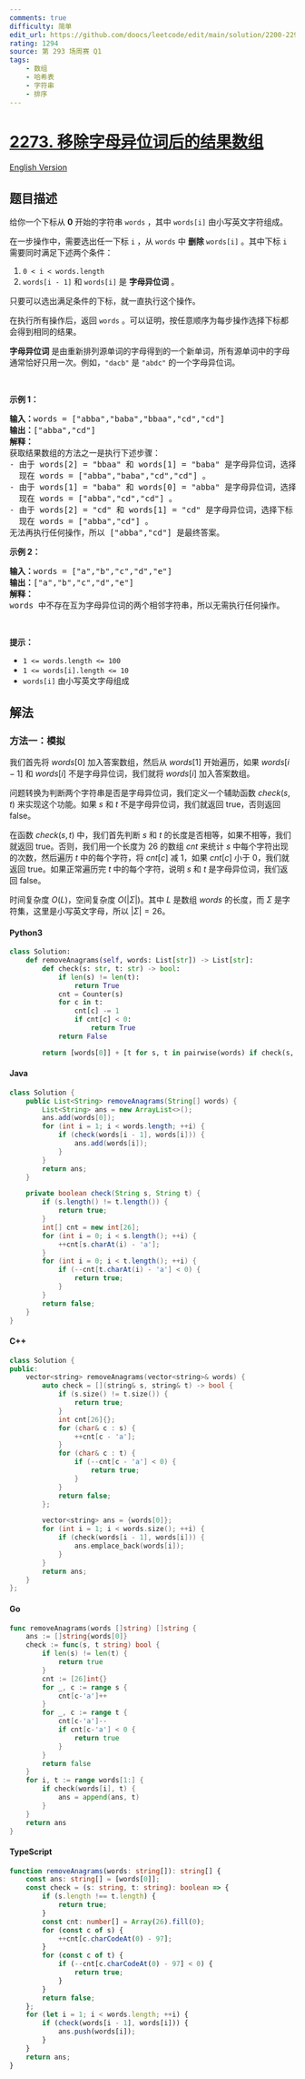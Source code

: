 ```yaml
---
comments: true
difficulty: 简单
edit_url: https://github.com/doocs/leetcode/edit/main/solution/2200-2299/2273.Find%20Resultant%20Array%20After%20Removing%20Anagrams/README.md
rating: 1294
source: 第 293 场周赛 Q1
tags:
    - 数组
    - 哈希表
    - 字符串
    - 排序
---
```


<!-- problem:start -->

# [2273. 移除字母异位词后的结果数组](https://leetcode.cn/problems/find-resultant-array-after-removing-anagrams)

[English Version](/solution/2200-2299/2273.Find%20Resultant%20Array%20After%20Removing%20Anagrams/README_EN.md)

## 题目描述

<!-- description:start -->

<p>给你一个下标从 <strong>0</strong> 开始的字符串 <code>words</code> ，其中 <code>words[i]</code> 由小写英文字符组成。</p>

<p>在一步操作中，需要选出任一下标 <code>i</code> ，从 <code>words</code> 中 <strong>删除</strong> <code>words[i]</code> 。其中下标 <code>i</code> 需要同时满足下述两个条件：</p>

<ol>
	<li><code>0 &lt; i &lt; words.length</code></li>
	<li><code>words[i - 1]</code> 和 <code>words[i]</code> 是 <strong>字母异位词</strong> 。</li>
</ol>

<p>只要可以选出满足条件的下标，就一直执行这个操作。</p>

<p>在执行所有操作后，返回 <code>words</code> 。可以证明，按任意顺序为每步操作选择下标都会得到相同的结果。</p>

<p><strong>字母异位词</strong> 是由重新排列源单词的字母得到的一个新单词，所有源单词中的字母通常恰好只用一次。例如，<code>"dacb"</code> 是 <code>"abdc"</code> 的一个字母异位词。</p>

<p>&nbsp;</p>

<p><strong>示例 1：</strong></p>

<pre><strong>输入：</strong>words = ["abba","baba","bbaa","cd","cd"]
<strong>输出：</strong>["abba","cd"]
<strong>解释：</strong>
获取结果数组的方法之一是执行下述步骤：
- 由于 words[2] = "bbaa" 和 words[1] = "baba" 是字母异位词，选择下标 2 并删除 words[2] 。
  现在 words = ["abba","baba","cd","cd"] 。
- 由于 words[1] = "baba" 和 words[0] = "abba" 是字母异位词，选择下标 1 并删除 words[1] 。
  现在 words = ["abba","cd","cd"] 。
- 由于 words[2] = "cd" 和 words[1] = "cd" 是字母异位词，选择下标 2 并删除 words[2] 。
  现在 words = ["abba","cd"] 。
无法再执行任何操作，所以 ["abba","cd"] 是最终答案。</pre>

<p><strong>示例 2：</strong></p>

<pre><strong>输入：</strong>words = ["a","b","c","d","e"]
<strong>输出：</strong>["a","b","c","d","e"]
<strong>解释：</strong>
words 中不存在互为字母异位词的两个相邻字符串，所以无需执行任何操作。</pre>

<p>&nbsp;</p>

<p><strong>提示：</strong></p>

<ul>
	<li><code>1 &lt;= words.length &lt;= 100</code></li>
	<li><code>1 &lt;= words[i].length &lt;= 10</code></li>
	<li><code>words[i]</code> 由小写英文字母组成</li>
</ul>

<!-- description:end -->

## 解法

<!-- solution:start -->

### 方法一：模拟

我们首先将 $\textit{words}[0]$ 加入答案数组，然后从 $\textit{words}[1]$ 开始遍历，如果 $\textit{words}[i - 1]$ 和 $\textit{words}[i]$ 不是字母异位词，我们就将 $\textit{words}[i]$ 加入答案数组。

问题转换为判断两个字符串是否是字母异位词，我们定义一个辅助函数 $\textit{check}(s, t)$ 来实现这个功能。如果 $s$ 和 $t$ 不是字母异位词，我们就返回 $\text{true}$，否则返回 $\text{false}$。

在函数 $\textit{check}(s, t)$ 中，我们首先判断 $s$ 和 $t$ 的长度是否相等，如果不相等，我们就返回 $\text{true}$。否则，我们用一个长度为 $26$ 的数组 $\textit{cnt}$ 来统计 $s$ 中每个字符出现的次数，然后遍历 $t$ 中的每个字符，将 $\textit{cnt}[c]$ 减 $1$，如果 $\textit{cnt}[c]$ 小于 $0$，我们就返回 $\text{true}$。如果正常遍历完 $t$ 中的每个字符，说明 $s$ 和 $t$ 是字母异位词，我们返回 $\text{false}$。

时间复杂度 $O(L)$，空间复杂度 $O(|\Sigma|)$。其中 $L$ 是数组 $\textit{words}$ 的长度，而 $\Sigma$ 是字符集，这里是小写英文字母，所以 $|\Sigma| = 26$。

<!-- tabs:start -->

#### Python3

```python
class Solution:
    def removeAnagrams(self, words: List[str]) -> List[str]:
        def check(s: str, t: str) -> bool:
            if len(s) != len(t):
                return True
            cnt = Counter(s)
            for c in t:
                cnt[c] -= 1
                if cnt[c] < 0:
                    return True
            return False

        return [words[0]] + [t for s, t in pairwise(words) if check(s, t)]
```

#### Java

```java
class Solution {
    public List<String> removeAnagrams(String[] words) {
        List<String> ans = new ArrayList<>();
        ans.add(words[0]);
        for (int i = 1; i < words.length; ++i) {
            if (check(words[i - 1], words[i])) {
                ans.add(words[i]);
            }
        }
        return ans;
    }

    private boolean check(String s, String t) {
        if (s.length() != t.length()) {
            return true;
        }
        int[] cnt = new int[26];
        for (int i = 0; i < s.length(); ++i) {
            ++cnt[s.charAt(i) - 'a'];
        }
        for (int i = 0; i < t.length(); ++i) {
            if (--cnt[t.charAt(i) - 'a'] < 0) {
                return true;
            }
        }
        return false;
    }
}
```

#### C++

```cpp
class Solution {
public:
    vector<string> removeAnagrams(vector<string>& words) {
        auto check = [](string& s, string& t) -> bool {
            if (s.size() != t.size()) {
                return true;
            }
            int cnt[26]{};
            for (char& c : s) {
                ++cnt[c - 'a'];
            }
            for (char& c : t) {
                if (--cnt[c - 'a'] < 0) {
                    return true;
                }
            }
            return false;
        };

        vector<string> ans = {words[0]};
        for (int i = 1; i < words.size(); ++i) {
            if (check(words[i - 1], words[i])) {
                ans.emplace_back(words[i]);
            }
        }
        return ans;
    }
};
```

#### Go

```go
func removeAnagrams(words []string) []string {
	ans := []string{words[0]}
	check := func(s, t string) bool {
		if len(s) != len(t) {
			return true
		}
		cnt := [26]int{}
		for _, c := range s {
			cnt[c-'a']++
		}
		for _, c := range t {
			cnt[c-'a']--
			if cnt[c-'a'] < 0 {
				return true
			}
		}
		return false
	}
	for i, t := range words[1:] {
		if check(words[i], t) {
			ans = append(ans, t)
		}
	}
	return ans
}
```

#### TypeScript

```ts
function removeAnagrams(words: string[]): string[] {
    const ans: string[] = [words[0]];
    const check = (s: string, t: string): boolean => {
        if (s.length !== t.length) {
            return true;
        }
        const cnt: number[] = Array(26).fill(0);
        for (const c of s) {
            ++cnt[c.charCodeAt(0) - 97];
        }
        for (const c of t) {
            if (--cnt[c.charCodeAt(0) - 97] < 0) {
                return true;
            }
        }
        return false;
    };
    for (let i = 1; i < words.length; ++i) {
        if (check(words[i - 1], words[i])) {
            ans.push(words[i]);
        }
    }
    return ans;
}
```

<!-- tabs:end -->

<!-- solution:end -->

<!-- problem:end -->
